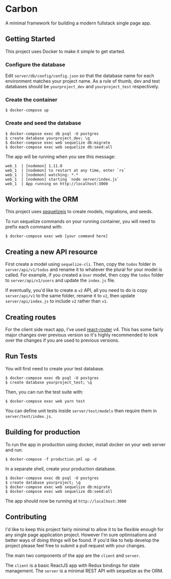 # Carbon

A minimal framework for building a modern fullstack single page app.

## Getting Started

This project uses Docker to make it simple to get started.

### Configure the database

Edit `server/db/config/config.json` so that the database name for each environment matches your project name. As a rule of thumb, dev and test databases should be `yourproject_dev` and `yourproject_test` respectively.

### Create the container

```
$ docker-compose up
```

### Create and seed the database

```
$ docker-compose exec db psql -U postgres
$ create database yourproject_dev; \q
$ docker-compose exec web sequelize db:migrate
$ docker-compose exec web sequelize db:seed:all
```

The app will be running when you see this message:

```
web_1  | [nodemon] 1.11.0
web_1  | [nodemon] to restart at any time, enter `rs`
web_1  | [nodemon] watching: *.*
web_1  | [nodemon] starting `node server/index.js`
web_1  | App running on http://localhost:3000
```

## Working with the ORM

This project uses [sequelizejs](http://docs.sequelizejs.com/) to create models, migrations, and seeds.

To run sequelize commands on your running container, you will need to prefix each command with:

```
$ docker-compose exec web [your command here]
```

## Creating a new API resource

First create a model using `sequelize-cli`. Then, copy the `todos` folder in `server/api/v1/todos` and rename it to whatever the plural for your model is called. For example, if you created a `User` model, then copy the `todos` folder to `server/api/v1/users` and update the `index.js` file.

If eventually, you'd like to create a `v2` API, all you need to do is copy `server/api/v1` to the same folder, rename it to `v2`, then update `server/api/index.js` to include `v2` rather than `v1`.

## Creating routes

For the client side react app, I've used [react-router](https://reacttraining.com/react-router/) v4. This has some fairly major changes over previous version so it's highly recommended to look over the changes if you are used to previous versions.

## Run Tests

You will first need to create your test database.

```
$ docker-compose exec db psql -U postgres
$ create database yourproject_test; \q
```

Then, you can run the test suite with:

```
$ docker-compose exec web yarn test
```

You can define unit tests inside `server/test/models` then require them in `server/test/index.js`.

## Building for production

To run the app in production using docker, install docker on your web server and run:

```
$ docker-compose -f production.yml up -d
```

In a separate shell, create your production database.

```
$ docker-compose exec db psql -U postgres
$ create database yourproject; \q
$ docker-compose exec web sequelize db:migrate 
$ docker-compose exec web sequelize db:seed:all
```

The app should now be running at `http://localhost:3000`

## Contributing

I'd like to keep this project fairly minimal to allow it to be flexible enough for any single page application project. However I'm sure optimisations and better ways of doing things will be found. If you'd like to help develop the project please feel free to submit a pull request with your changes.

The main two components of the app are the `client` and `server`.

The `client` is a basic ReactJS app with Redux bindings for state management. The `server` is a minimal REST API with sequelize as the ORM.